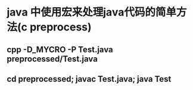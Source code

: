 # java 中使用宏来处理java代码的简单方法(c preprocess)
## cpp -D_MYCRO -P Test.java preprocessed/Test.java
## cd preprocessed; javac Test.java; java Test
